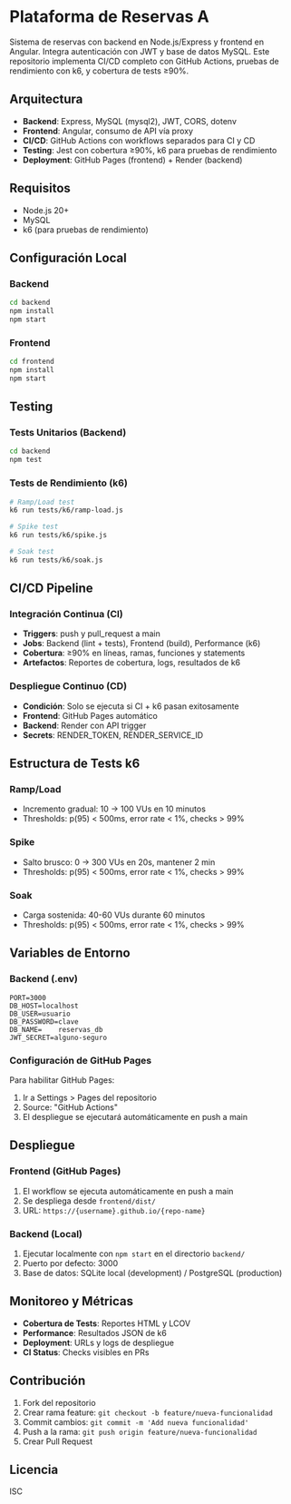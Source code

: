 # Plataforma de Reservas A

Sistema de reservas con backend en Node.js/Express y frontend en Angular. Integra autenticación con JWT y base de datos MySQL. Este repositorio implementa CI/CD completo con GitHub Actions, pruebas de rendimiento con k6, y cobertura de tests ≥90%.

## Arquitectura

- **Backend**: Express, MySQL (mysql2), JWT, CORS, dotenv
- **Frontend**: Angular, consumo de API vía proxy
- **CI/CD**: GitHub Actions con workflows separados para CI y CD
- **Testing**: Jest con cobertura ≥90%, k6 para pruebas de rendimiento
- **Deployment**: GitHub Pages (frontend) + Render (backend)

## Requisitos

- Node.js 20+
- MySQL
- k6 (para pruebas de rendimiento)

## Configuración Local

### Backend
```bash
cd backend
npm install
npm start
```

### Frontend
```bash
cd frontend
npm install
npm start
```

## Testing

### Tests Unitarios (Backend)
```bash
cd backend
npm test
```

### Tests de Rendimiento (k6)
```bash
# Ramp/Load test
k6 run tests/k6/ramp-load.js

# Spike test
k6 run tests/k6/spike.js

# Soak test
k6 run tests/k6/soak.js
```

## CI/CD Pipeline

### Integración Continua (CI)
- **Triggers**: push y pull_request a main
- **Jobs**: Backend (lint + tests), Frontend (build), Performance (k6)
- **Cobertura**: ≥90% en líneas, ramas, funciones y statements
- **Artefactos**: Reportes de cobertura, logs, resultados de k6

### Despliegue Continuo (CD)
- **Condición**: Solo se ejecuta si CI + k6 pasan exitosamente
- **Frontend**: GitHub Pages automático
- **Backend**: Render con API trigger
- **Secrets**: RENDER_TOKEN, RENDER_SERVICE_ID

## Estructura de Tests k6

### Ramp/Load
- Incremento gradual: 10 → 100 VUs en 10 minutos
- Thresholds: p(95) < 500ms, error rate < 1%, checks > 99%

### Spike
- Salto brusco: 0 → 300 VUs en 20s, mantener 2 min
- Thresholds: p(95) < 500ms, error rate < 1%, checks > 99%

### Soak
- Carga sostenida: 40-60 VUs durante 60 minutos
- Thresholds: p(95) < 500ms, error rate < 1%, checks > 99%

## Variables de Entorno

### Backend (.env)
```
PORT=3000
DB_HOST=localhost
DB_USER=usuario
DB_PASSWORD=clave
DB_NAME=    reservas_db
JWT_SECRET=alguno-seguro
```

### Configuración de GitHub Pages

Para habilitar GitHub Pages:

1. Ir a Settings > Pages del repositorio
2. Source: "GitHub Actions"
3. El despliegue se ejecutará automáticamente en push a main

## Despliegue

### Frontend (GitHub Pages)
1. El workflow se ejecuta automáticamente en push a main
2. Se despliega desde `frontend/dist/`
3. URL: `https://{username}.github.io/{repo-name}`

### Backend (Local)
1. Ejecutar localmente con `npm start` en el directorio `backend/`
2. Puerto por defecto: 3000
3. Base de datos: SQLite local (development) / PostgreSQL (production)

## Monitoreo y Métricas

- **Cobertura de Tests**: Reportes HTML y LCOV
- **Performance**: Resultados JSON de k6
- **Deployment**: URLs y logs de despliegue
- **CI Status**: Checks visibles en PRs

## Contribución

1. Fork del repositorio
2. Crear rama feature: `git checkout -b feature/nueva-funcionalidad`
3. Commit cambios: `git commit -m 'Add nueva funcionalidad'`
4. Push a la rama: `git push origin feature/nueva-funcionalidad`
5. Crear Pull Request

## Licencia

ISC
